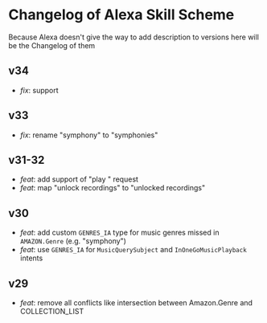 # Changelog of Alexa Skill Scheme

Because Alexa doesn't give the way to add description to versions
here will be the Changelog of them

## v34

- *fix*: support 

## v33

- *fix*: rename "symphony" to "symphonies" 

## v31-32

- *feat*: add support of "play <collection>" request
- *feat*: map "unlock recordings" to "unlocked recordings"

## v30

- *feat*: add custom `GENRES_IA` type for music genres missed in `AMAZON.Genre` (e.g. "symphony")
- *feat*: use `GENRES_IA` for `MusicQuerySubject` and `InOneGoMusicPlayback` intents

## v29

- *feat*: remove all conflicts like intersection between Amazon.Genre and COLLECTION_LIST
